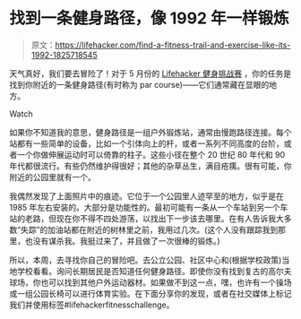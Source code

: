 # 找到一条健身路径，像 1992 年一样锻炼

> 原文：<https://lifehacker.com/find-a-fitness-trail-and-exercise-like-its-1992-1825718545>

天气真好，我们要去冒险了！对于 5 月份的 [Lifehacker 健身挑战赛](https://lifehacker.com/c/lifehacker-fitness-challenge) ，你的任务是找到你附近的一条健身路径(有时称为 par course)——它们通常藏在显眼的地方。

Watch

如果你不知道我的意思，健身路径是一组户外锻炼站，通常由慢跑路径连接。每个站都有一些简单的设备，比如一个引体向上的杆，或者一系列不同高度的台阶，或者一个你做伸展运动时可以倚靠的柱子。这些小径在整个 20 世纪 80 年代和 90 年代都很流行。有些仍然维护得很好；其他的杂草丛生，满目疮痍。很有可能，你附近的公园里就有一个。

我偶然发现了上面照片中的痕迹。它位于一个公园里人迹罕至的地方，似乎是在 1985 年左右安装的。大部分是功能性的。最初可能有一条从一个车站到另一个车站的老路，但现在你不得不四处游荡，以找出下一步该去哪里。在有人告诉我大多数“失踪”的加油站都在附近的树林里之前，我用过几次。(这个人没有跟踪我到那里，也没有谋杀我。我挺过来了，并且做了一次很棒的锻炼。)

所以，本周，去寻找你自己的冒险吧。去公立公园、社区中心和(根据学校政策)当地学校看看。询问长期居民是否知道任何健身路径。即使你没有找到复古的高尔夫球场，你也可以找到其他户外运动器材。如果做不到这一点，嘿，也许有一个操场或一组公园长椅可以进行体育实验。在下面分享你的发现，或者在社交媒体上标记我们并使用标签#lifehackerfitnesschallenge。